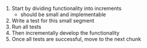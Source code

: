 1. Start by dividing functionality into increments
	- should be small and implementable 
2.  Write a test for this small segment
3.  Run all tests
4. Then incrementally develop the functionality
5. Once all tests are successful, move to the next chunk